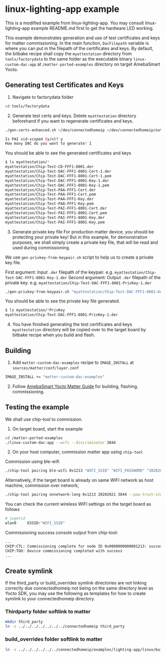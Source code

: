 # linux-lighting-app example

This is a modified example from linux-lighting-app. You may consult linux-lighting-app example README.md first to get the hardware LED working.

This example demonstrates generation and use of test certificates and keys for matter commissioning.
In the main function, `DacFilepath` variable is where you can put in the filepath of the certificates and keys.
By default, the bitbake recipe shall copy the `myattestation` directory from `tools/factorydata` to the same folder as the executable binary `linux-custom-dac-app` at `/matter-ported-examples` directory on target AmebaSmart Yocto.

## Generating test Certificates and Keys
1. Navigate to factorydata folder
```bash
cd tools/factorydata
```

2. Generate test certs and keys. 
Delete `myattestation` directory beforehand if you want to regenerate certificates and keys.
```bash
./gen-certs-enhanced.sh ~/dev/connectedhomeip ~/dev/connectedhomeip/out/host/chip-cert FFF1 8001
```

```bash
Is PAI vid-scoped (y/n)? y
How many DAC do you want to generate? 1
```

You should be able to see the generated certificates and keys
```bash
$ ls myattestation/*
myattestation/Chip-Test-CD-FFF1-8001.der
myattestation/Chip-Test-DAC-FFF1-8001-Cert-1.der
myattestation/Chip-Test-DAC-FFF1-8001-Cert-1.pem
myattestation/Chip-Test-DAC-FFF1-8001-Key-1.der
myattestation/Chip-Test-DAC-FFF1-8001-Key-1.pem
myattestation/Chip-Test-PAA-FFF1-Cert.der
myattestation/Chip-Test-PAA-FFF1-Cert.pem
myattestation/Chip-Test-PAA-FFF1-Key.der
myattestation/Chip-Test-PAA-FFF1-Key.pem
myattestation/Chip-Test-PAI-FFF1-8001-Cert.der
myattestation/Chip-Test-PAI-FFF1-8001-Cert.pem
myattestation/Chip-Test-PAI-FFF1-8001-Key.der
myattestation/Chip-Test-PAI-FFF1-8001-Key.pem
```

3. Generate private key file
For production matter device, you should be protecting your private key!
But in this example, for demonstration purposes, we shall simply create a private key file, that will be read and used during commissioning.

We use `gen-privkey-from-keypair.sh` script to help us to create a private key file.

First argument: Input `.der` filepath of the keypair. e.g. `myattestation/Chip-Test-DAC-FFF1-8001-Key-1.der`
Second argument: Output `.der` filepath of the private key. e.g. `myattestation/Chip-Test-DAC-FFF1-8001-PrivKey-1.der`

```bash
./gen-privkey-from-keypair.sh "myattestation/Chip-Test-DAC-FFF1-8001-Key-1.der" "myattestation/Chip-Test-DAC-FFF1-8001-PrivKey-1.der"
```

You should be able to see the private key file generated.
```bash
$ ls myattestation/*PrivKey
myattestation/Chip-Test-DAC-FFF1-8001-PrivKey-1.der
```

4. You have finished generating the test certificates and keys
`myattestation` directory will be copied over to the target board by bitbake recipe when you build and flash.


## Building
1. Add `matter-custom-dac-examples` recipe to `IMAGE_INSTALL` at `sources/matter/conf/layer.conf`
```bash
IMAGE_INSTALL += "matter-custom-dac-examples"
```

2. Follow [AmebaSmart Yocto Matter Guide](<../../doc/AmebaSmart Yocto Matter Guide.md>) for building, flashing, commissioning.

## Testing the example
We shall use chip-tool to commission.

1. On target board, start the example
```bash
cd /matter-ported-examples
./linux-custom-dac-app --wifi --discriminator 3844
```

2. On your host computer, commission matter app using `chip-tool`

Commission using ble-wifi
```bash
./chip-tool pairing ble-wifi 0x1213 "WIFI_SSID" "WIFI_PASSWORD" "20202021" "3844" --paa-trust-store-path ~/dev/rtl8730e-linux-sdk-3.1-release/sources/matter/examples/linux-custom-dac-app/tools/factorydata/myattestation
```

Alternatively, if the target board is already on same WIFI network as host machine, commission over network,
```bash
./chip-tool pairing onnetwork-long 0x1213 20202021 3844 --paa-trust-store-path ~/dev/rtl8730e-linux-sdk-3.1-release/sources/matter/examples/linux-custom-dac-app/tools/factorydata/myattestation
```

You can check the current wireless WIFI settings on the target board as follows
```bash
# iwgetid
wlan0     ESSID:"WIFI_SSID"
```

Commissioning success console output from chip-tool:
```bash
...
CHIP:CTL: Commissioning complete for node ID 0x0000000000001213: success
CHIP:TOO: Device commissioning completed with success
...
```


## Create symlink
If the third_party or build_overrides symlink directories are not linking correctly due connectedhomeip not being on the same directory level as Yocto SDK, you may use the following as templates for how to create symlink to your connectedhomeip directory.

### Thirdparty folder softlink to matter

```bash
mkdir third_party
ln -s ../../../../../../../connectedhomeip third_party
```

### build_overrides folder softlink to matter

```bash
ln -s ../../../../../../connectedhomeip/examples/lighting-app/linux/build_overrides
```

